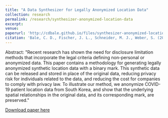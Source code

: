 ```yaml
---
title: "A Data Synthesizer for Legally Anonymized Location Data"
collection: research
permalink: /research/synthesizer-anonymized-location-data
excerpt:
venue:
paperurl: 'http://cdbale.github.io/files/synthesizer-anonymized-location-data.pdf'
citation: 'Bale, C. D., Fischer, J. L., Schneider, M. J., Weber, S. (2021). &quot;A Data Synthesizer for Legally Anonymized Location Data.&quot; <i>Working Paper</i>.'
---
```


Abstract: "Recent research has shown the need for disclosure limitation methods that incorporate the legal criteria defining non-personal or anonymized data. This paper contains  a methodology for generating legally anonymized synthetic location data with a binary mark. This synthetic data can be released and stored in place of the original data, reducing privacy risk for individuals related to the data, and reducing the cost for companies to comply with privacy law. To illustrate our method, we anonymize COVID-19 patient location data from South Korea, and show that the underlying spatial relationships in the original data, and its corresponding mark, are preserved."

[Download paper here](http://cdbale.github.io/files/synthesizer-anonymized-location-data.pdf)
